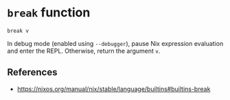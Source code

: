 # `break` function

```
break v
```

In debug mode (enabled using `--debugger`), pause Nix expression evaluation and enter the REPL. Otherwise, return the argument `v`.

## References

- https://nixos.org/manual/nix/stable/language/builtins#builtins-break